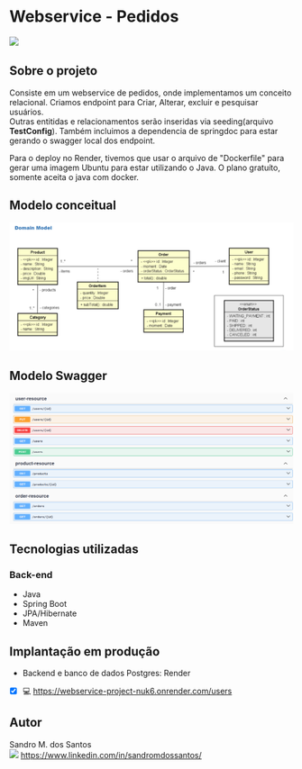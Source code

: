 # Webservice - Pedidos
<a href="https://github.com/devPoa-Java/webservice-project/blob/main/LICENSE" target="_blank"><img src="https://img.shields.io/npm/l/react" target="_blank"></a>

## Sobre o projeto 

Consiste em um webservice de pedidos, onde implementamos um conceito relacional. Criamos endpoint para Criar, Alterar, excluir e pesquisar usuários.<br> 
Outras entitidas e relacionamentos serão inseridas via seeding(arquivo **TestConfig**).
Também incluimos a dependencia de springdoc para estar gerando o swagger local dos endpoint. 

Para o deploy no Render, tivemos que usar o arquivo de "Dockerfile" para gerar uma imagem Ubuntu para estar utilizando o Java. O plano gratuíto, somente aceita o java com docker.

## Modelo conceitual
![Modelo conceitual](https://github.com/devPoa-Java/webservice-project/blob/main/Captura%20de%20tela%202025-07-14%20115705.png)

## Modelo Swagger
![swagger](https://github.com/devPoa-Java/webservice-project/blob/main/Swagger.png)

## Tecnologias utilizadas

### Back-end
- Java
- Spring Boot
- JPA/Hibernate
- Maven

## Implantação em produção
- Backend e banco de dados Postgres: Render
- [x] :computer: https://webservice-project-nuk6.onrender.com/users  

## Autor 
Sandro M. dos Santos\
<img src="https://img.shields.io/badge/in-4682b4" target="_blank"> https://www.linkedin.com/in/sandromdossantos/

